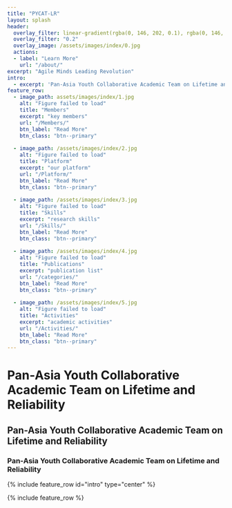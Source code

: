 ```yaml
---
title: "PYCAT-LR"
layout: splash
header:
  overlay_filter: linear-gradient(rgba(0, 146, 202, 0.1), rgba(0, 146, 202, 0.5))
  overlay_filter: "0.2"
  overlay_image: /assets/images/index/0.jpg
  actions:
  - label: "Learn More"
    url: "/about/"
excerpt: "Agile Minds Leading Revolution"
intro: 
  - excerpt: 'Pan-Asia Youth Collaborative Academic Team on Lifetime and Reliability'
feature_row:
  - image_path: assets/images/index/1.jpg
    alt: "Figure failed to load"
    title: "Members"
    excerpt: "key members"
    url: "/Members/"
    btn_label: "Read More"
    btn_class: "btn--primary"
    
  - image_path: /assets/images/index/2.jpg
    alt: "Figure failed to load"
    title: "Platform"
    excerpt: "our platform"
    url: "/Platform/"
    btn_label: "Read More"
    btn_class: "btn--primary"
    
  - image_path: /assets/images/index/3.jpg
    alt: "Figure failed to load"
    title: "Skills"
    excerpt: "research skills"
    url: "/Skills/"
    btn_label: "Read More"
    btn_class: "btn--primary"
    
  - image_path: /assets/images/index/4.jpg
    alt: "Figure failed to load"
    title: "Publications"
    excerpt: "publication list"
    url: "/categories/"
    btn_label: "Read More"
    btn_class: "btn--primary"
    
  - image_path: /assets/images/index/5.jpg
    alt: "Figure failed to load"
    title: "Activities"
    excerpt: "academic activities"
    url: "/Activities/"
    btn_label: "Read More"
    btn_class: "btn--primary"
---
```


<h1 type="center">Pan-Asia Youth Collaborative Academic Team on Lifetime and Reliability</h1>

<h2 type="center">Pan-Asia Youth Collaborative Academic Team on Lifetime and Reliability</h2>

<h3 type="center">Pan-Asia Youth Collaborative Academic Team on Lifetime and Reliability</h3>

{% include feature_row id="intro" type="center" %}

{% include feature_row %}